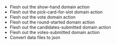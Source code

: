  - Flesh out the show-hand domain action
 - Flesh out the pick-card-for-slot domain action
 - Flesh out the vote domain action
 - Flesh out the round-started domain action
 - Flesh out the candidates-submitted domain action
 - Flesh out the votes-submitted domain action
 - Convert data files to json
